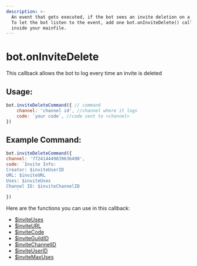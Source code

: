 ```yaml
---
description: >-
  An event that gets executed, if the bot sees an invite deletion on a server.
  To let the bot listen to the event, add one bot.onInviteDelete() callback
  inside your mainfile.
---
```


# bot.onInviteDelete

This callback allows the bot to log every time an invite is deleted

## Usage:

```javascript
bot.inviteDeleteCommand({ // command
    channel: 'channel id', //channel where it logs
    code: `your code`, //code sent to <channel>
})
```

## Example Command:

```javascript
bot.inviteDeleteCommand({ 
channel: '772414449839636490', 
code: `Invite Info:
Creator: $inviteUserID
URL: $inviteURL
Uses: $inviteUses
Channel ID: $inviteChannelID
    ` 
})
```

Here are the functions you can use in this callback:

* [$inviteUses ](../functions/usdinviteuses.md)
* [$inviteURL ](../functions/usdinviteurl.md)
* [$inviteCode](../functions/usdinvitecode.md) 
* [$inviteGuildID](../functions/usdinviteguildid.md)
* [$inviteChannelID ](../functions/usdinvitechannelid.md)
* [$inviteUserID ](../functions/usdinviteuserid.md)
* [$inviteMaxUses](../functions/usdinvitemaxuses.md)

